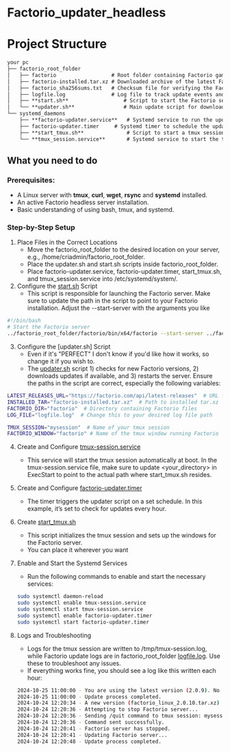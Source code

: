 # Factorio_updater_headless

# Project Structure

```markdown
your pc
├── factorio_root_folder
│   ├── factorio                  # Root folder containing Factorio game files
│   ├── factorio-installed.tar.xz # Downloaded archive of the latest Factorio version
│   ├── factorio_sha256sums.txt   # Checksum file for verifying the Factorio version
│   ├── logfile.log               # Log file to track update events and errors
│   ├── **start.sh**                  # Script to start the Factorio server
│   └── **updater.sh**                # Main update script for downloading and applying updates
└── systemd_daemons
    ├── **factorio-updater.service**   # Systemd service to run the updater script
    ├── factorio-updater.timer     # Systemd timer to schedule the updater service
    ├── **start_tmux.sh**              # Script to start a tmux session for running Factorio
    └── **tmux_session.service**       # Systemd service to start the tmux session at boot
```

## What you need to do
### Prerequisites:
- A Linux server with **tmux**, **curl**, **wget**, **rsync** and **systemd** installed.
- An active Factorio headless server installation.
- Basic understanding of using bash, tmux, and systemd.

### Step-by-Step Setup
1. Place Files in the Correct Locations
    - Move the factorio_root_folder to the desired location on your server, e.g., /home/criadmin/factorio_root_folder.
    - Place the updater.sh and start.sh scripts inside factorio_root_folder.
    - Place factorio-updater.service, factorio-updater.timer, start_tmux.sh, and tmux_session.service into /etc/systemd/system/.
2. Configure the [start.sh](factorio_root_folder/start.sh) Script
    - This script is responsible for launching the Factorio server. Make sure to update the path in the script to point to your Factorio installation. Adjust the --start-server with the arguments you like

```bash
#!/bin/bash
# Start the Factorio server
../factorio_root_folder/factorio/bin/x64/factorio --start-server ../factorio_root_folder/saves/my-save.zip
```
3. Configure the [updater.sh] Script
    - Even if it's "PERFECT" I don't know if you'd like how it works, so change it if you wish to.
    - The [updater.sh](/factorio_root_folder/updater.sh) script 1) checks for new Factorio versions, 2) downloads updates if available, and 3) restarts the server. Ensure the paths in the script are correct, especially the following variables:
```bash
LATEST_RELEASES_URL="https://factorio.com/api/latest-releases"  # URL for latest releases
INSTALLED_TAR="factorio-installed.tar.xz"  # Path to installed tar.xz
FACTORIO_DIR="factorio"  # Directory containing Factorio files
LOG_FILE="logfile.log"  # Change this to your desired log file path

TMUX_SESSION="mysession"  # Name of your tmux session
FACTORIO_WINDOW="factorio" # Name of the tmux window running Factorio
```
4. Create and Configure [tmux-session.service](/systemd_daemons/tmux_session.service)
    - This service will start the tmux session automatically at boot. In the tmux-session.service file, make sure to update <your_directory> in ExecStart to point to the actual path where start_tmux.sh resides.

5. Create and Configure [factorio-updater.timer](/systemd_daemons/factorio-updater.timer)
    - The timer triggers the updater script on a set schedule. In this example, it’s set to check for updates every hour.

6. Create [start_tmux.sh](/systemd_daemons/start_tmux.sh)
    - This script initializes the tmux session and sets up the windows for the Factorio server.
    - You can place it wherever you want

7. Enable and Start the Systemd Services
    - Run the following commands to enable and start the necessary services:
    ```bash
    sudo systemctl daemon-reload
    sudo systemctl enable tmux-session.service
    sudo systemctl start tmux-session.service
    sudo systemctl enable factorio-updater.timer
    sudo systemctl start factorio-updater.timer
    ```
8. Logs and Troubleshooting
    - Logs for the tmux session are written to /tmp/tmux-session.log, while Factorio update logs are in factorio_root_folder [logfile.log](/factorio_root_folder/logfile.log). Use these to troubleshoot any issues. 
    - If everything works fine, you should see a log like this written each hour:
    ```bash
    2024-10-25 11:00:00 - You are using the latest version (2.0.9). No update needed.
    2024-10-25 11:00:00 - Update process completed.
    2024-10-24 12:20:34 - A new version (factorio_linux_2.0.10.tar.xz) is available.
    2024-10-24 12:20:36 - Attempting to stop Factorio server...
    2024-10-24 12:20:36 - Sending /quit command to tmux session: mysession, window: factorio
    2024-10-24 12:20:36 - Command sent successfully.
    2024-10-24 12:20:41 - Factorio server has stopped.
    2024-10-24 12:20:41 - Updating Factorio server...
    2024-10-24 12:20:48 - Update process completed.
    ```

